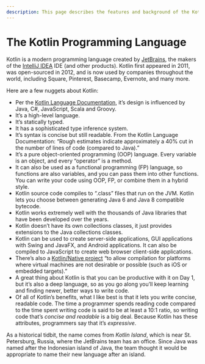 ```yaml
---
description: This page describes the features and background of the Kotlin programming language.
---
```


# The Kotlin Programming Language

Kotlin is a modern programming language created by [JetBrains](https://www.jetbrains.com/), the makers of the [IntelliJ IDEA](https://www.jetbrains.com/idea/) IDE (and other products). Kotlin first appeared in 2011, was open-sourced in 2012, and is now used by companies throughout the world, including Square, Pinterest, Basecamp, Evernote, and many more.

Here are a few nuggets about Kotlin:

- Per the [Kotlin Language Documentation](http://kotlinlang.org/docs/reference/), it’s design is influenced by Java, C#, JavaScript, Scala and Groovy.
- It’s a high-level language.
- It’s statically typed.
- It has a sophisticated type inference system.
- It’s syntax is concise but still readable. From the Kotlin Language Documentation: “Rough estimates indicate approximately a 40% cut in the number of lines of code (compared to Java).”
- It’s a pure object-oriented programming (OOP) language. Every variable is an object, and every “operator” is a method.
- It can also be used as a functional programming (FP) language, so functions are also variables, and you can pass them into other functions. You can write your code using OOP, FP, or combine them in a hybrid style.
- Kotlin source code compiles to “.class” files that run on the JVM. Kotlin lets you choose between generating Java 6 and Java 8 compatible bytecode.
- Kotlin works extremely well with the thousands of Java libraries that have been developed over the years.
- Kotlin doesn’t have its own collections classes, it just provides extensions to the Java collections classes.
- Kotlin can be used to create server-side applications, GUI applications with Swing and JavaFX, and Android applications. It can also be compiled to JavaScript to create web browser client-side applications.
- There’s also a [Kotlin/Native project](https://github.com/JetBrains/kotlin-native) “to allow compilation for platforms where virtual machines are not desirable or possible (such as iOS or embedded targets).”
- A great thing about Kotlin is that you can be productive with it on Day 1, but it’s also a deep language, so as you go along you’ll keep learning and finding newer, better ways to write code.
- Of all of Kotlin’s benefits, what I like best is that it lets you write concise, readable code. The time a programmer spends reading code compared to the time spent writing code is said to be at least a 10:1 ratio, so writing code that’s *concise and readable* is a big deal. Because Kotlin has these attributes, programmers say that it’s *expressive*.

As a historical tidbit, the name comes from *Kotlin Island*, which is near St. Petersburg, Russia, where the JetBrains team has an office. Since Java was named after the Indonesian island of Java, the team thought it would be appropriate to name their new language after an island.








